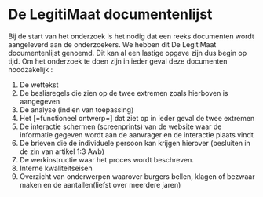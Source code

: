 # De LegitiMaat documentenlijst

Bij de start van het onderzoek is het nodig dat een reeks documenten wordt aangeleverd aan de onderzoekers. We hebben dit De LegitiMaat documentenlijst genoemd. Dit kan al een lastige opgave zijn dus begin op tijd. Om het onderzoek te doen zijn in ieder geval deze documenten noodzakelijk :

1. De wettekst
2. De beslisregels die zien op de twee extremen zoals hierboven is aangegeven
3. De analyse (indien van toepassing)
4. Het [=functioneel ontwerp=] dat ziet op in ieder geval de twee extremen
5. De interactie schermen (screenprints) van de website waar de informatie gegeven wordt aan de aanvrager en de interactie plaats vindt
6. De brieven die de individuele persoon kan krijgen hierover (besluiten in de zin van artikel 1:3 Awb)
7. De werkinstructie waar het proces wordt beschreven.
8. Interne kwaliteitseisen
9. Overzicht van onderwerpen waarover burgers bellen, klagen of bezwaar maken en de aantallen(liefst over meerdere jaren)
